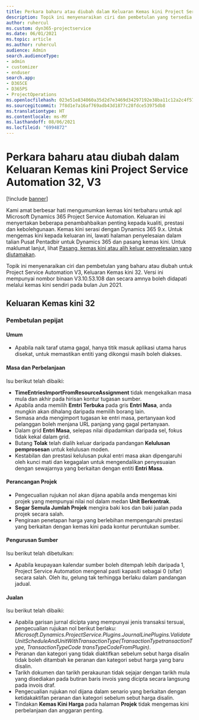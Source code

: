 ```yaml
---
title: Perkara baharu atau diubah dalam Keluaran Kemas kini Project Service Automation 32, V3
description: Topik ini menyenaraikan ciri dan pembetulan yang tersedia dalam Kemas kini Project Service Automation Keluaran 32, V3.
author: ruhercul
ms.custom: dyn365-projectservice
ms.date: 06/01/2021
ms.topic: article
ms.author: ruhercul
audience: Admin
search.audienceType:
- admin
- customizer
- enduser
search.app:
- D365CE
- D365PS
- ProjectOperations
ms.openlocfilehash: 023e51e834060a35d2d7e3469d34297192e38ba11c12a2c4f57424213aba44ba
ms.sourcegitcommit: 7f8d1e7a16af769adb43d1877c28fdce53975db8
ms.translationtype: HT
ms.contentlocale: ms-MY
ms.lasthandoff: 08/06/2021
ms.locfileid: "6994872"
---
```

# <a name="whats-new-or-changed-in-project-service-automation-update-release-32-v3"></a>Perkara baharu atau diubah dalam Keluaran Kemas kini Project Service Automation 32, V3

[!include [banner](../includes/psa-now-project-operations.md)]

Kami amat berbesar hati mengumumkan kemas kini terbaharu untuk apl Microsoft Dynamics 365 Project Service Automation. Keluaran ini menyertakan beberapa penambahbaikan penting kepada kualiti, prestasi dan kebolehgunaan. Kemas kini serasi dengan Dynamics 365 9.x. Untuk mengemas kini kepada keluaran ini, lawati halaman penyelesaian dalam talian Pusat Pentadbir untuk Dynamics 365 dan pasang kemas kini. Untuk maklumat lanjut, lihat [Pasang, kemas kini atau alih keluar penyelesaian yang diutamakan](/power-platform/admin/install-remove-preferred-solution).

Topik ini menyenaraikan ciri dan pembetulan yang baharu atau diubah untuk Project Service Automation V3, Keluaran Kemas kini 32. Versi ini mempunyai nombor binaan V3.10.53.108 dan secara amnya boleh didapati melalui kemas kini sendiri pada bulan Jun 2021.

## <a name="update-release-32"></a>Keluaran Kemas kini 32

### <a name="bug-fixes"></a>Pembetulan pepijat

#### <a name="general"></a>Umum

- Apabila naik taraf utama gagal, hanya titik masuk aplikasi utama harus disekat, untuk memastikan entiti yang dikongsi masih boleh diakses.

#### <a name="time-and-expense"></a>Masa dan Perbelanjaan

Isu berikut telah dibaiki:

- **TimeEntriesImportFromResourceAssignment** tidak mengekalkan masa mula dan akhir pada hirisan kontur tugasan sumber.
- Apabila anda memilih **Emtri Terbuka** pada gris **Entri Masa**, anda mungkin akan dihalang daripada memilih borang lain.
- Semasa anda mengimport tugasan ke entri masa, pertanyaan kod pelanggan boleh menjana URL panjang yang gagal pertanyaan.
- Dalam grid **Entri Masa**, selepas nilai dipadamkan daripada sel, fokus tidak kekal dalam grid.
- Butang **Tolak** telah dialih keluar daripada pandangan **Kelulusan pemprosesan** untuk kelulusan moden.
- Kestabilan dan prestasi kelulusan pukal entri masa akan dipengaruhi oleh kunci mati dan kegagalan untuk mengendalikan penyesuaian dengan sewajarnya yang berkaitan dengan entiti **Entri Masa**.

#### <a name="project-planning"></a>Perancangan Projek

- Pengecualian rujukan nol akan dijana apabila anda mengemas kini projek yang mempunyai nilai nol dalam medan **Unit Berkontrak**.
- **Segar Semula Jumlah Projek** mengira baki kos dan baki jualan pada projek secara salah.
- Pengiraan penetapan harga yang berlebihan mempengaruhi prestasi yang berkaitan dengan kemas kini pada kontur peruntukan sumber.

#### <a name="resource-management"></a>Pengurusan Sumber

Isu berikut telah dibetulkan:

- Apabila keupayaan kalendar sumber boleh ditempah lebih daripada 1, Project Service Automation mengenal pasti kapasiti sebagai 0 (sifar) secara salah. Oleh itu, gelung tak terhingga berlaku dalam pandangan jadual.

#### <a name="sales"></a>Jualan

Isu berikut telah dibaiki:

- Apabila garisan jurnal dicipta yang mempunyai jenis transaksi tersuai, pengecualian rujukan nol berikut berlaku: *Microsoft.Dynamics.ProjectService.Plugins.JournalLinePlugins.ValidateUnitScheduleAndUnitWithTransactionType(TransactionTypetransactionType, TransactionTypeCode transTypeCodeFromPlugin)*.
- Peranan dan kategori yang tidak diaktifkan sebelum sebut harga disalin tidak boleh ditambah ke peranan dan kategori sebut harga yang baru disalin.
- Tarikh dokumen dan tarikh perakaunan tidak sejajar dengan tarikh mula yang disediakan pada butiran baris invois yang dicipta secara langsung pada invois draf.
- Pengecualian rujukan nol dijana dalam senario yang berkaitan dengan ketidakaktifan peranan dan kategori sebelum sebut harga disalin.
- Tindakan **Kemas Kini Harga** pada halaman **Projek** tidak mengemas kini perbelanjaan dan anggaran penting.
